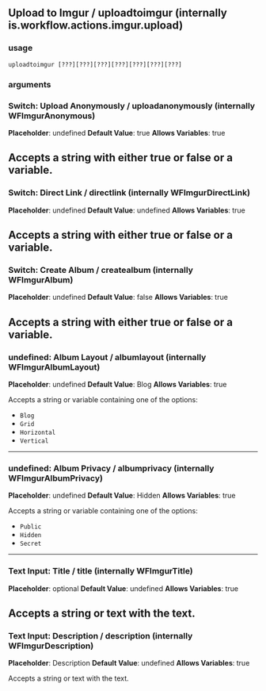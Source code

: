 
## Upload to Imgur / uploadtoimgur (internally is.workflow.actions.imgur.upload)

### usage
`uploadtoimgur [???][???][???][???][???][???][???]`

### arguments
### Switch: Upload Anonymously / uploadanonymously (internally WFImgurAnonymous)
**Placeholder**: undefined
**Default Value**: true
**Allows Variables**: true


Accepts a string with either true or false
or a variable.
---
### Switch: Direct Link / directlink (internally WFImgurDirectLink)
**Placeholder**: undefined
**Default Value**: undefined
**Allows Variables**: true


Accepts a string with either true or false
or a variable.
---
### Switch: Create Album / createalbum (internally WFImgurAlbum)
**Placeholder**: undefined
**Default Value**: false
**Allows Variables**: true


Accepts a string with either true or false
or a variable.
---
### undefined: Album Layout / albumlayout (internally WFImgurAlbumLayout)
**Placeholder**: undefined
**Default Value**: Blog
**Allows Variables**: true


Accepts a string 
or variable
containing one of the options:

- `Blog`
- `Grid`
- `Horizontal`
- `Vertical`
---
### undefined: Album Privacy / albumprivacy (internally WFImgurAlbumPrivacy)
**Placeholder**: undefined
**Default Value**: Hidden
**Allows Variables**: true


Accepts a string 
or variable
containing one of the options:

- `Public`
- `Hidden`
- `Secret`
---
### Text Input: Title / title (internally WFImgurTitle)
**Placeholder**: optional
**Default Value**: undefined
**Allows Variables**: true


Accepts a string 
or text
with the text.
---
### Text Input: Description / description (internally WFImgurDescription)
**Placeholder**: Description
**Default Value**: undefined
**Allows Variables**: true


Accepts a string 
or text
with the text.
